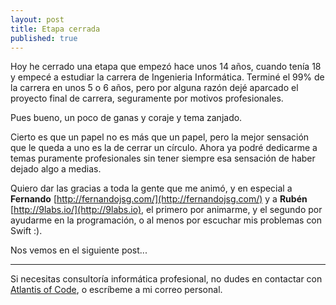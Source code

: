 ```yaml
---
layout: post
title: Etapa cerrada
published: true
---
```


Hoy he cerrado una etapa que empezó hace unos 14 años, cuando tenía 18 y empecé a estudiar la carrera de Ingenieria Informática. Terminé el 99% de la carrera en unos 5 o 6 años, pero por alguna razón dejé aparcado el proyecto final de carrera, seguramente por motivos profesionales.

Pues bueno, un poco de ganas y coraje y tema zanjado.

Cierto es que un papel no es más que un papel, pero la mejor sensación que le queda a uno es la de cerrar un círculo. Ahora ya podré dedicarme a temas puramente profesionales sin tener siempre esa sensación de haber dejado algo a medias.

Quiero dar las gracias a toda la gente que me animó, y en especial a **Fernando** [http://fernandojsg.com/](http://fernandojsg.com/) y a **Rubén** [http://9labs.io/](http://9labs.io), el primero por animarme, y el segundo por ayudarme en la programación, o al menos por escuchar mis problemas con Swift :).

Nos vemos en el siguiente post...

---

Si necesitas consultoría informática profesional, no dudes en contactar con [Atlantis of Code](http://atlantisofcode.com), o escríbeme a mi correo personal.
